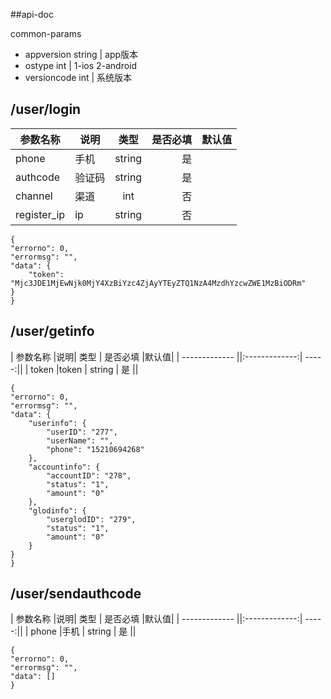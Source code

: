 ##api-doc

common-params

* appversion  string | app版本
* ostype    int      | 1-ios 2-android
* versioncode  int   | 系统版本

## /user/login

| 参数名称        |说明| 类型           | 是否必填  |默认值|
| ------------- |-------------|:-------------:| -------------:|-------------|
| phone     |手机 | string | 是 ||
| authcode  |验证码| string |   是 ||
| channel |渠道|int|否 ||
| register_ip |ip|string|否 ||
	
	{
    "errorno": 0,
    "errormsg": "",
    "data": {
        "token": "Mjc3JDE1MjEwNjk0MjY4XzBiYzc4ZjAyYTEyZTQ1NzA4MzdhYzcwZWE1MzBiODRm"
    }
	}



## /user/getinfo

| 参数名称        |说明| 类型           | 是否必填  |默认值|
| ------------- ||:-------------:| -----:||
| token     |token | string | 是 ||


	{
    "errorno": 0,
    "errormsg": "",
    "data": {
        "userinfo": {
            "userID": "277",
            "userName": "",
            "phone": "15210694268"
        },
        "accountinfo": {
            "accountID": "278",
            "status": "1",
            "amount": "0"
        },
        "glodinfo": {
            "userglodID": "279",
            "status": "1",
            "amount": "0"
        }
    }
	}




## /user/sendauthcode

| 参数名称        |说明| 类型           | 是否必填  |默认值|
| ------------- ||:-------------:| -----:||
| phone     |手机 | string | 是 ||

	{
    "errorno": 0,
    "errormsg": "",
    "data": []
	}
